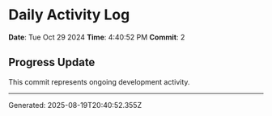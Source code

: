 # Daily Activity Log

**Date**: Tue Oct 29 2024
**Time**: 4:40:52 PM
**Commit**: 2

## Progress Update

This commit represents ongoing development activity.

---
Generated: 2025-08-19T20:40:52.355Z

